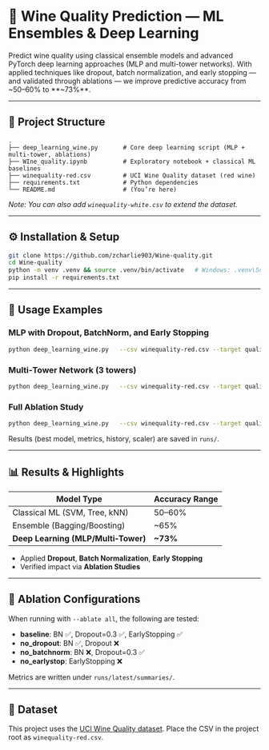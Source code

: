 
# 🍷 Wine Quality Prediction — ML Ensembles & Deep Learning

Predict wine quality using classical ensemble models and advanced PyTorch deep learning approaches (MLP and multi-tower networks). With applied techniques like dropout, batch normalization, and early stopping — and validated through ablations — we improve predictive accuracy from ~50–60% to **~73%**.

---

## 📂 Project Structure

```
.
├── deep_learning_wine.py       # Core deep learning script (MLP + multi‑tower, ablations)
├── WIne_quality.ipynb          # Exploratory notebook + classical ML baselines
├── winequality-red.csv         # UCI Wine Quality dataset (red wine)
├── requirements.txt            # Python dependencies
└── README.md                   # (You’re here)
```

*Note: You can also add `winequality-white.csv` to extend the dataset.*

---

## ⚙️ Installation & Setup

```bash
git clone https://github.com/zcharlie903/Wine-quality.git
cd Wine-quality
python -m venv .venv && source .venv/bin/activate   # Windows: .venv\Scripts\activate
pip install -r requirements.txt
```

---

## 🚀 Usage Examples

### MLP with Dropout, BatchNorm, and Early Stopping
```bash
python deep_learning_wine.py   --csv winequality-red.csv --target quality   --model mlp --epochs 100 --patience 20   --hidden-sizes 128 64 --dropout 0.3 --batch-norm
```

### Multi‑Tower Network (3 towers)
```bash
python deep_learning_wine.py   --csv winequality-red.csv --target quality   --model multitower --towers 3 --tower-size 64   --no-batch-norm --dropout 0.0
```

### Full Ablation Study
```bash
python deep_learning_wine.py   --csv winequality-red.csv --target quality   --model mlp --ablate all
```

Results (best model, metrics, history, scaler) are saved in `runs/`.

---

## 📊 Results & Highlights

| Model Type                    | Accuracy Range |
|-------------------------------|----------------|
| Classical ML (SVM, Tree, kNN) | 50–60%         |
| Ensemble (Bagging/Boosting)   | ~65%           |
| **Deep Learning (MLP/Multi‑Tower)** | **~73%** |

- Applied **Dropout**, **Batch Normalization**, **Early Stopping**  
- Verified impact via **Ablation Studies**

---

## 🧪 Ablation Configurations

When running with `--ablate all`, the following are tested:

- **baseline**: BN ✅, Dropout=0.3 ✅, EarlyStopping ✅  
- **no_dropout**: BN ✅, Dropout ❌  
- **no_batchnorm**: BN ❌, Dropout=0.3 ✅  
- **no_earlystop**: EarlyStopping ❌  

Metrics are written under `runs/latest/summaries/`.

---

## 📘 Dataset

This project uses the [UCI Wine Quality dataset](https://archive.ics.uci.edu/ml/datasets/Wine+Quality). Place the CSV in the project root as `winequality-red.csv`.

